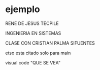 # ejemplo

RENE DE JESUS TECPILE 

INGENIERIA EN SISTEMAS 

CLASE CON CRISTIAN PALMA SIFUENTES 

etso esta citado solo para main

visual code "QUE SE VEA"
